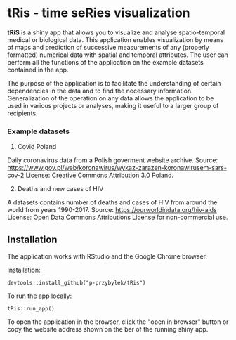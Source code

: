 # tRis - time seRies visualization

<!-- badges: start -->
<!-- badges: end -->

**tRiS** is a shiny app that allows you to visualize and analyse spatio-temporal medical or biological data. This application enables visualization by means of maps and prediction of successive measurements of any (properly formatted) numerical data with spatial and temporal attributes. The user can perform all the functions of the application on the example datasets contained in the app.

The purpose of the application is to facilitate the understanding of certain dependencies in the data and to find the necessary information. Generalization of the operation on any data allows the application to be used in various projects or analyses, making it useful to a larger group of recipients.

### Example datasets

1. Covid Poland

Daily coronavirus data from a Polish goverment website archive. 
Source: https://www.gov.pl/web/koronawirus/wykaz-zarazen-koronawirusem-sars-cov-2
License: Creative Commons Attribution 3.0 Poland.

2. Deaths and new cases of HIV

A datasets contains number of deaths and cases of HIV from around the world from years 1990-2017. 
Source: https://ourworldindata.org/hiv-aids
License: Open Data Commons Attributions License for non-commercial use.

## Installation

The application works with RStudio and the Google Chrome browser.

Installation:
```
devtools::install_github("p-przybylek/tRis")
```
To run the app locally:
```
tRis::run_app()
```

To open the application in the browser, click the "open in browser" button or copy the website address shown on the bar of the running shiny app.

